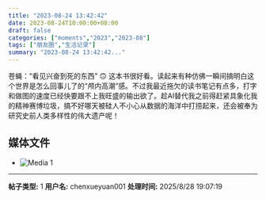 ```yaml
---
title: "2023-08-24 13:42:42"
date: 2023-08-24T10:00:00+08:00
draft: false
categories: ["moments","2023","2023-08"]
tags: ["朋友圈","生活记录"]
summary: "2023-08-24 13:42:42..."
---
```


苍蝇：“看见兴奋到死的东西” 🙃
​
​这本书很好看。读起来有种仿佛一瞬间搞明白这个世界是怎么回事儿了的“颅内高潮”感。不过我最近拖欠的读书笔记有点多，打字和做图的速度已经快要跟不上我旺盛的输出欲了。趁AI替代我之前得赶紧具象化我的精神赛博垃圾，搞不好哪天被硅人不小心从数据的海洋中打捞起来，还会被奉为研究史前人类多样性的伟大遗产呢！

## 媒体文件

- ![Media 1](/Moments/photos/2023-08-24/202308241342420.jpg)

---

**帖子类型:** 1
**用户名:** chenxueyuan001
**处理时间:** 2025/8/28 19:07:19